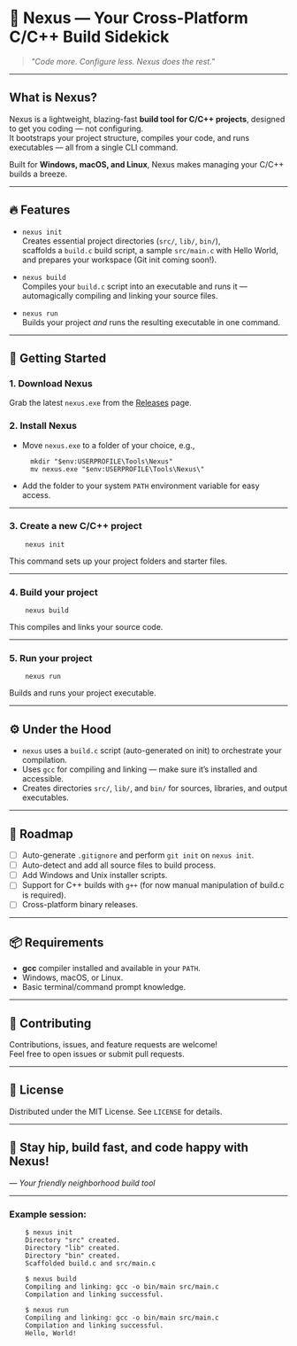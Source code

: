 # 🚀 Nexus — Your Cross-Platform C/C++ Build Sidekick

> *"Code more. Configure less. Nexus does the rest."*

---

## What is Nexus?

Nexus is a lightweight, blazing-fast **build tool for C/C++ projects**, designed to get you coding — not configuring.  
It bootstraps your project structure, compiles your code, and runs executables — all from a single CLI command.  

Built for **Windows, macOS, and Linux**, Nexus makes managing your C/C++ builds a breeze.

---

## 🔥 Features

- `nexus init`  
  Creates essential project directories (`src/`, `lib/`, `bin/`),  
  scaffolds a `build.c` build script, a sample `src/main.c` with Hello World,  
  and prepares your workspace (Git init coming soon!).  

- `nexus build`  
  Compiles your `build.c` script into an executable and runs it —  
  automagically compiling and linking your source files.

- `nexus run`  
  Builds your project *and* runs the resulting executable in one command.

---

## 🎉 Getting Started

### 1. Download Nexus

Grab the latest `nexus.exe` from the [Releases](https://github.com/YOUR_USERNAME/YOUR_REPO/releases) page.

### 2. Install Nexus

- Move `nexus.exe` to a folder of your choice, e.g.,

        mkdir "$env:USERPROFILE\Tools\Nexus"
        mv nexus.exe "$env:USERPROFILE\Tools\Nexus\"

- Add the folder to your system `PATH` environment variable for easy access.

---

### 3. Create a new C/C++ project

        nexus init

This command sets up your project folders and starter files.

---

### 4. Build your project

        nexus build

This compiles and links your source code.

---

### 5. Run your project

        nexus run

Builds and runs your project executable.

---

## ⚙️ Under the Hood

- `nexus` uses a `build.c` script (auto-generated on init) to orchestrate your compilation.
- Uses `gcc` for compiling and linking — make sure it’s installed and accessible.
- Creates directories `src/`, `lib/`, and `bin/` for sources, libraries, and output executables.

---

## 🚧 Roadmap

- [ ] Auto-generate `.gitignore` and perform `git init` on `nexus init`.
- [ ] Auto-detect and add all source files to build process.
- [ ] Add Windows and Unix installer scripts.
- [ ] Support for C++ builds with `g++` (for now manual manipulation of build.c is required).
- [ ] Cross-platform binary releases.

---

## 📦 Requirements

- **gcc** compiler installed and available in your `PATH`.
- Windows, macOS, or Linux.
- Basic terminal/command prompt knowledge.

---

## 🙌 Contributing

Contributions, issues, and feature requests are welcome!  
Feel free to open issues or submit pull requests.

---

## 📄 License

Distributed under the MIT License. See `LICENSE` for details.

---

## 👑 Stay hip, build fast, and code happy with Nexus!  
*— Your friendly neighborhood build tool*

---

### Example session:

        $ nexus init
        Directory "src" created.
        Directory "lib" created.
        Directory "bin" created.
        Scaffolded build.c and src/main.c

        $ nexus build
        Compiling and linking: gcc -o bin/main src/main.c
        Compilation and linking successful.

        $ nexus run
        Compiling and linking: gcc -o bin/main src/main.c
        Compilation and linking successful.
        Hello, World!
